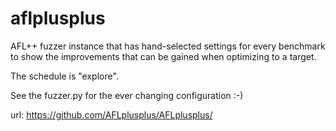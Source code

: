 # aflplusplus

AFL++ fuzzer instance that has hand-selected settings for every benchmark
to show the improvements that can be gained when optimizing to a target.

The schedule is "explore".

See the fuzzer.py for the ever changing configuration :-)

url: https://github.com/AFLplusplus/AFLplusplus/
